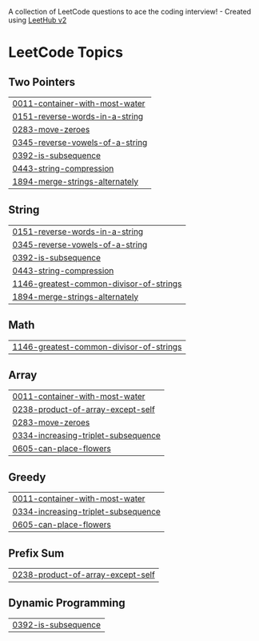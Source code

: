 A collection of LeetCode questions to ace the coding interview! - Created using [LeetHub v2](https://github.com/arunbhardwaj/LeetHub-2.0)
<!---LeetCode Topics Start-->
# LeetCode Topics
## Two Pointers
|  |
| ------- |
| [0011-container-with-most-water](https://github.com/Yoon6/Leethub/tree/master/0011-container-with-most-water) |
| [0151-reverse-words-in-a-string](https://github.com/Yoon6/Leethub/tree/master/0151-reverse-words-in-a-string) |
| [0283-move-zeroes](https://github.com/Yoon6/Leethub/tree/master/0283-move-zeroes) |
| [0345-reverse-vowels-of-a-string](https://github.com/Yoon6/Leethub/tree/master/0345-reverse-vowels-of-a-string) |
| [0392-is-subsequence](https://github.com/Yoon6/Leethub/tree/master/0392-is-subsequence) |
| [0443-string-compression](https://github.com/Yoon6/Leethub/tree/master/0443-string-compression) |
| [1894-merge-strings-alternately](https://github.com/Yoon6/Leethub/tree/master/1894-merge-strings-alternately) |
## String
|  |
| ------- |
| [0151-reverse-words-in-a-string](https://github.com/Yoon6/Leethub/tree/master/0151-reverse-words-in-a-string) |
| [0345-reverse-vowels-of-a-string](https://github.com/Yoon6/Leethub/tree/master/0345-reverse-vowels-of-a-string) |
| [0392-is-subsequence](https://github.com/Yoon6/Leethub/tree/master/0392-is-subsequence) |
| [0443-string-compression](https://github.com/Yoon6/Leethub/tree/master/0443-string-compression) |
| [1146-greatest-common-divisor-of-strings](https://github.com/Yoon6/Leethub/tree/master/1146-greatest-common-divisor-of-strings) |
| [1894-merge-strings-alternately](https://github.com/Yoon6/Leethub/tree/master/1894-merge-strings-alternately) |
## Math
|  |
| ------- |
| [1146-greatest-common-divisor-of-strings](https://github.com/Yoon6/Leethub/tree/master/1146-greatest-common-divisor-of-strings) |
## Array
|  |
| ------- |
| [0011-container-with-most-water](https://github.com/Yoon6/Leethub/tree/master/0011-container-with-most-water) |
| [0238-product-of-array-except-self](https://github.com/Yoon6/Leethub/tree/master/0238-product-of-array-except-self) |
| [0283-move-zeroes](https://github.com/Yoon6/Leethub/tree/master/0283-move-zeroes) |
| [0334-increasing-triplet-subsequence](https://github.com/Yoon6/Leethub/tree/master/0334-increasing-triplet-subsequence) |
| [0605-can-place-flowers](https://github.com/Yoon6/Leethub/tree/master/0605-can-place-flowers) |
## Greedy
|  |
| ------- |
| [0011-container-with-most-water](https://github.com/Yoon6/Leethub/tree/master/0011-container-with-most-water) |
| [0334-increasing-triplet-subsequence](https://github.com/Yoon6/Leethub/tree/master/0334-increasing-triplet-subsequence) |
| [0605-can-place-flowers](https://github.com/Yoon6/Leethub/tree/master/0605-can-place-flowers) |
## Prefix Sum
|  |
| ------- |
| [0238-product-of-array-except-self](https://github.com/Yoon6/Leethub/tree/master/0238-product-of-array-except-self) |
## Dynamic Programming
|  |
| ------- |
| [0392-is-subsequence](https://github.com/Yoon6/Leethub/tree/master/0392-is-subsequence) |
<!---LeetCode Topics End-->